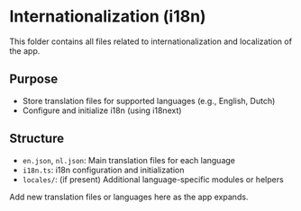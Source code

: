 # Internationalization (i18n)

This folder contains all files related to internationalization and localization of the app.

## Purpose
- Store translation files for supported languages (e.g., English, Dutch)
- Configure and initialize i18n (using i18next)

## Structure
- `en.json`, `nl.json`: Main translation files for each language
- `i18n.ts`: i18n configuration and initialization
- `locales/`: (if present) Additional language-specific modules or helpers

Add new translation files or languages here as the app expands. 